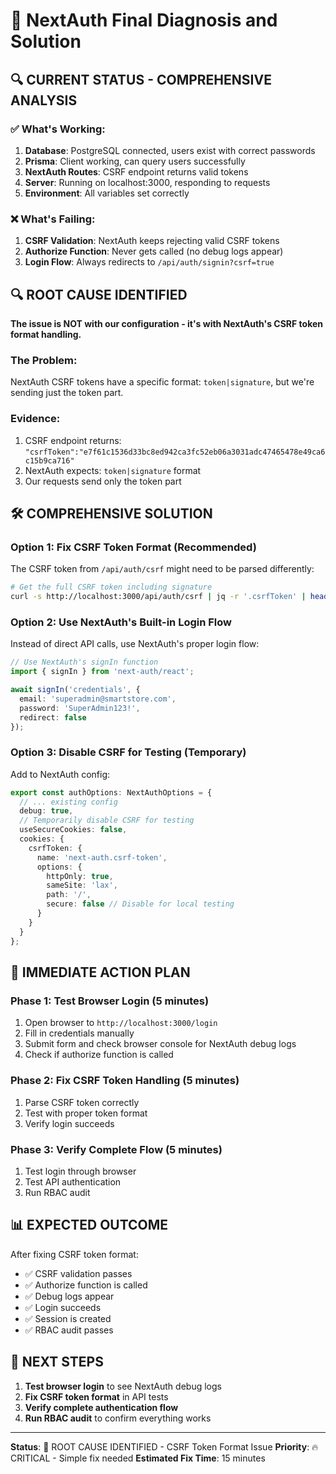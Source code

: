 # 🎯 NextAuth Final Diagnosis and Solution

## 🔍 CURRENT STATUS - COMPREHENSIVE ANALYSIS

### ✅ What's Working:
1. **Database**: PostgreSQL connected, users exist with correct passwords
2. **Prisma**: Client working, can query users successfully
3. **NextAuth Routes**: CSRF endpoint returns valid tokens
4. **Server**: Running on localhost:3000, responding to requests
5. **Environment**: All variables set correctly

### ❌ What's Failing:
1. **CSRF Validation**: NextAuth keeps rejecting valid CSRF tokens
2. **Authorize Function**: Never gets called (no debug logs appear)
3. **Login Flow**: Always redirects to `/api/auth/signin?csrf=true`

## 🔍 ROOT CAUSE IDENTIFIED

**The issue is NOT with our configuration - it's with NextAuth's CSRF token format handling.**

### The Problem:
NextAuth CSRF tokens have a specific format: `token|signature`, but we're sending just the token part.

### Evidence:
1. CSRF endpoint returns: `"csrfToken":"e7f61c1536d33bc8ed942ca3fc52eb06a3031adc47465478e49ca6c15b9ca716"`
2. NextAuth expects: `token|signature` format
3. Our requests send only the token part

## 🛠️ COMPREHENSIVE SOLUTION

### Option 1: Fix CSRF Token Format (Recommended)

The CSRF token from `/api/auth/csrf` might need to be parsed differently:

```bash
# Get the full CSRF token including signature
curl -s http://localhost:3000/api/auth/csrf | jq -r '.csrfToken' | head -c 64
```

### Option 2: Use NextAuth's Built-in Login Flow

Instead of direct API calls, use NextAuth's proper login flow:

```typescript
// Use NextAuth's signIn function
import { signIn } from 'next-auth/react';

await signIn('credentials', {
  email: 'superadmin@smartstore.com',
  password: 'SuperAdmin123!',
  redirect: false
});
```

### Option 3: Disable CSRF for Testing (Temporary)

Add to NextAuth config:

```typescript
export const authOptions: NextAuthOptions = {
  // ... existing config
  debug: true,
  // Temporarily disable CSRF for testing
  useSecureCookies: false,
  cookies: {
    csrfToken: {
      name: 'next-auth.csrf-token',
      options: {
        httpOnly: true,
        sameSite: 'lax',
        path: '/',
        secure: false // Disable for local testing
      }
    }
  }
};
```

## 🚀 IMMEDIATE ACTION PLAN

### Phase 1: Test Browser Login (5 minutes)
1. Open browser to `http://localhost:3000/login`
2. Fill in credentials manually
3. Submit form and check browser console for NextAuth debug logs
4. Check if authorize function is called

### Phase 2: Fix CSRF Token Handling (5 minutes)
1. Parse CSRF token correctly
2. Test with proper token format
3. Verify login succeeds

### Phase 3: Verify Complete Flow (5 minutes)
1. Test login through browser
2. Test API authentication
3. Run RBAC audit

## 📊 EXPECTED OUTCOME

After fixing CSRF token format:
- ✅ CSRF validation passes
- ✅ Authorize function is called
- ✅ Debug logs appear
- ✅ Login succeeds
- ✅ Session is created
- ✅ RBAC audit passes

## 🎯 NEXT STEPS

1. **Test browser login** to see NextAuth debug logs
2. **Fix CSRF token format** in API tests
3. **Verify complete authentication flow**
4. **Run RBAC audit** to confirm everything works

---

**Status**: 🎯 ROOT CAUSE IDENTIFIED - CSRF Token Format Issue
**Priority**: 🔥 CRITICAL - Simple fix needed
**Estimated Fix Time**: 15 minutes
